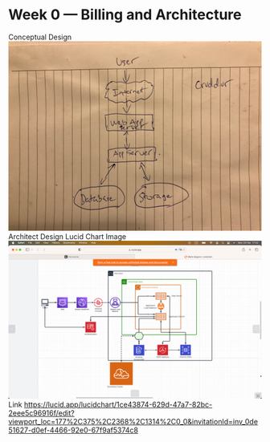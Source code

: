 # Week 0 — Billing and Architecture
Conceptual Design
![Architect Design](https://github.com/TrongDucLuu/aws-bootcamp-cruddur-2023/blob/main/_docs/assets/Paper-Design.jpg)
Architect Design Lucid Chart
Image ![Architect Design](https://github.com/TrongDucLuu/aws-bootcamp-cruddur-2023/blob/main/_docs/assets/architect-design-lucid-chart.png)
Link https://lucid.app/lucidchart/1ce43874-629d-47a7-82bc-2eee5c96916f/edit?viewport_loc=177%2C375%2C2368%2C1314%2C0_0&invitationId=inv_0de51627-d0ef-4466-92e0-67f9af5374c8
